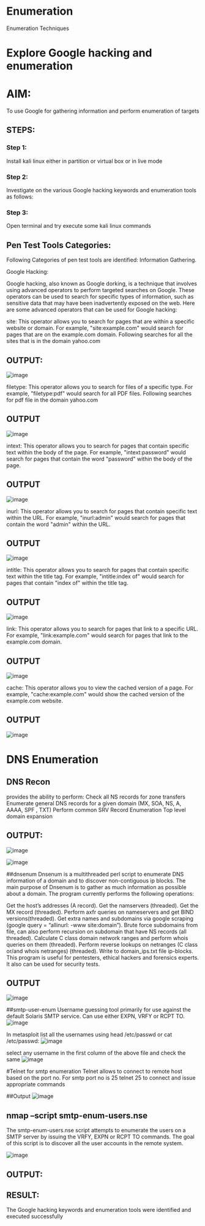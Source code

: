 # Enumeration
Enumeration Techniques

# Explore Google hacking and enumeration 

# AIM:
To use Google for gathering information and perform enumeration of targets

## STEPS:

### Step 1:
Install kali linux either in partition or virtual box or in live mode

### Step 2:
Investigate on the various Google hacking keywords and enumeration tools as follows:

### Step 3:
Open terminal and try execute some kali linux commands

## Pen Test Tools Categories:  

Following Categories of pen test tools are identified:
Information Gathering.

Google Hacking:

Google hacking, also known as Google dorking, is a technique that involves using advanced operators to perform targeted searches on Google. These operators can be used to search for specific types of information, such as sensitive data that may have been inadvertently exposed on the web. Here are some advanced operators that can be used for Google hacking:

site: This operator allows you to search for pages that are within a specific website or domain. For example, "site:example.com" would search for pages that are on the example.com domain.
Following searches for all the sites that is in the domain yahoo.com

## OUTPUT:
![image](https://github.com/SivaramakrishnanBaskar/Enumeration/assets/119476322/be46fcbb-b338-4e9f-8a46-5c273fadda29)

filetype: This operator allows you to search for files of a specific type. For example, "filetype:pdf" would search for all PDF files. Following searches for pdf file in the domain yahoo.com

## OUTPUT
![image](https://github.com/SivaramakrishnanBaskar/Enumeration/assets/119476322/6ed35bba-12a1-4b69-8e90-d9e515067fd1)

intext: This operator allows you to search for pages that contain specific text within the body of the page. For example, "intext:password" would search for pages that contain the word "password" within the body of the page.

## OUTPUT
![image](https://github.com/SivaramakrishnanBaskar/Enumeration/assets/119476322/90af166e-c113-41b5-b6d1-c1b46615bd1b)

inurl: This operator allows you to search for pages that contain specific text within the URL. For example, "inurl:admin" would search for pages that contain the word "admin" within the URL.


## OUTPUT
![image](https://github.com/SivaramakrishnanBaskar/Enumeration/assets/119476322/52e55e7b-1143-4fd5-a8a2-708d70b8e56a)

intitle: This operator allows you to search for pages that contain specific text within the title tag. For example, "intitle:index of" would search for pages that contain "index of" within the title tag.


## OUTPUT
![image](https://github.com/SivaramakrishnanBaskar/Enumeration/assets/119476322/1c387450-2fc8-44d2-b76f-fdb5a83446d7)

link: This operator allows you to search for pages that link to a specific URL. For example, "link:example.com" would search for pages that link to the example.com domain.

## OUTPUT 
![image](https://github.com/SivaramakrishnanBaskar/Enumeration/assets/119476322/905c090f-7fee-40fd-b596-199642d44010)

cache: This operator allows you to view the cached version of a page. For example, "cache:example.com" would show the cached version of the example.com website.


## OUTPUT 
![image](https://github.com/SivaramakrishnanBaskar/Enumeration/assets/119476322/bf6a0fcd-4708-4e80-91b6-0763a7fe406d)
 
# DNS Enumeration

## DNS Recon

provides the ability to perform:
Check all NS records for zone transfers
Enumerate general DNS records for a given domain (MX, SOA, NS, A, AAAA, SPF , TXT)
Perform common SRV Record Enumeration
Top level domain expansion

## OUTPUT:
![image](https://github.com/SivaramakrishnanBaskar/Enumeration/assets/119476322/5d6e501a-1f44-40f7-bccf-af6f61ad15ae)

![image](https://github.com/SivaramakrishnanBaskar/Enumeration/assets/119476322/f4ac434f-1fc5-4872-9788-525cdad43ef0)

##dnsenum
Dnsenum is a multithreaded perl script to enumerate DNS information of a domain and to discover non-contiguous ip blocks. The main purpose of Dnsenum is to gather as much information as possible about a domain. The program currently performs the following operations:

Get the host’s addresses (A record).
Get the namservers (threaded).
Get the MX record (threaded).
Perform axfr queries on nameservers and get BIND versions(threaded).
Get extra names and subdomains via google scraping (google query = “allinurl: -www site:domain”).
Brute force subdomains from file, can also perform recursion on subdomain that have NS records (all threaded).
Calculate C class domain network ranges and perform whois queries on them (threaded).
Perform reverse lookups on netranges (C class or/and whois netranges) (threaded).
Write to domain_ips.txt file ip-blocks.
This program is useful for pentesters, ethical hackers and forensics experts. It also can be used for security tests.

## OUTPUT
![image](https://github.com/SivaramakrishnanBaskar/Enumeration/assets/119476322/645c8d19-9f20-492f-abca-ac430d13ff7c)

##smtp-user-enum
Username guessing tool primarily for use against the default Solaris SMTP service. Can use either EXPN, VRFY or RCPT TO.
![image](https://github.com/SivaramakrishnanBaskar/Enumeration/assets/119476322/9c3d7d99-d923-436a-9331-f0b57156770e)

In metasploit list all the usernames using head /etc/passwd or cat /etc/passwd:
![image](https://github.com/SivaramakrishnanBaskar/Enumeration/assets/119476322/ed3cac03-93fa-4844-bbaa-bf2fe5e88c3c)

select any username in the first column of the above file and check the same
![image](https://github.com/SivaramakrishnanBaskar/Enumeration/assets/119476322/8fcfb41c-c63c-4d7d-9a78-0a1843d3fb4b)

#Telnet for smtp enumeration
Telnet allows to connect to remote host based on the port no. For smtp port no is 25
telnet <host address> 25 to connect
and issue appropriate commands
 
##Output
![image](https://github.com/SivaramakrishnanBaskar/Enumeration/assets/119476322/de7bcedb-b93b-4268-8bcb-e3437b39db2f)


## nmap –script smtp-enum-users.nse <hostname>

The smtp-enum-users.nse script attempts to enumerate the users on a SMTP server by issuing the VRFY, EXPN or RCPT TO commands. The goal of this script is to discover all the user accounts in the remote system.

![image](https://github.com/SivaramakrishnanBaskar/Enumeration/assets/119476322/189c972b-c65f-4664-8bb1-ead0043e613b)


## OUTPUT:


## RESULT:
The Google hacking keywords and enumeration tools were identified and executed successfully

